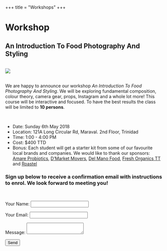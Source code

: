 +++
title = "Workshops"
+++

<div class="workshop_title">
  <h1>Workshop</h1>
  <h2>An Introduction To Food Photography And Styling</h3>
</div>  
</br>

<img src="img/workshop.jpg">

</br>
</br>

<div class="page-content">
  <div class="container">

  <p>We are happy to announce our workshop <i>An Introduction To Food Photography And Styling</i>.
  We will be exploring fundamental composition, colour theory, camera gear, props, Instagram and a whole lot more! This course will be interactive and focused. To have the best results the class will be limited to <b>10 persons</b>.</p>
  </br>

  <ul>
    <li>Date: Sunday 6th May 2018</li>
    <li>Location: 121A Long Circular Rd, Maraval. 2nd Floor, Trinidad</li>
    <li>Time: 1:00 - 4:00 PM</li>
    <li>Cost: $400 TTD</li>
    <li class="highlight">Bonus: Each student will get a starter kit from some of our favourite local brands and companies. We would like to thank our sponsors: <a href="https://www.amareprobiotics.com" target="_blank">Amare Probiotics</a>, <a href="http://www.dmarketmovers.com" target="_blank">D’Market Movers</a>, <a href="http://www.delmanofood.com" target="_blank">Del Mano Food</a>, <a href="http://freshorganicstt.com" target="_blank">Fresh Organics TT</a> and <a href="https://www.roastel.com" target="_blank">Roastel</a></li>
  </ul>

  <h3>Sign up below to receive a confirmation email with instructions to enrol. We look forward to meeting you!</h3>
  </br>

  <form name="workshops" netlify>
    <p>
      <label>Your Name: <input type="text" name="name"></label>
    </p>
    <p>
      <label>Your Email: <input type="email" name="email"></label>
    </p>
    <p>
      <label>Message: <textarea name="message"></textarea></label>
    </p>
    <p>
      <button class="btn__main" type="submit">Send</button>
    </p>
  </form>
  </div>
  
</div>
